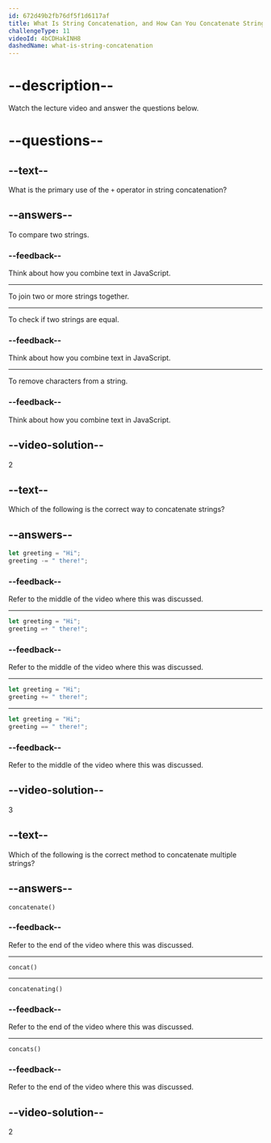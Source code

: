 ```yaml
---
id: 672d49b2fb76df5f1d6117af
title: What Is String Concatenation, and How Can You Concatenate Strings with Variables?
challengeType: 11
videoId: 4bCDHakINH8
dashedName: what-is-string-concatenation
---
```


# --description--

Watch the lecture video and answer the questions below.

# --questions--

## --text--

What is the primary use of the `+` operator in string concatenation?

## --answers--

To compare two strings.

### --feedback--

Think about how you combine text in JavaScript.

---

To join two or more strings together.

---

To check if two strings are equal.

### --feedback--

Think about how you combine text in JavaScript.

---

To remove characters from a string.

### --feedback--

Think about how you combine text in JavaScript.

## --video-solution--

2

## --text--

Which of the following is the correct way to concatenate strings?

## --answers--

```js
let greeting = "Hi";
greeting -= " there!";
```

### --feedback--

Refer to the middle of the video where this was discussed.

---

```js
let greeting = "Hi";
greeting =+ " there!";
```

### --feedback--

Refer to the middle of the video where this was discussed.

---

```js
let greeting = "Hi";
greeting += " there!";
```

---

```js
let greeting = "Hi";
greeting == " there!";
```

### --feedback--

Refer to the middle of the video where this was discussed.

## --video-solution--

3

## --text--

Which of the following is the correct method to concatenate multiple strings?

## --answers--

`concatenate()`

### --feedback--

Refer to the end of the video where this was discussed.

---

`concat()`

---

`concatenating()`

### --feedback--

Refer to the end of the video where this was discussed.

---

`concats()`

### --feedback--

Refer to the end of the video where this was discussed.

## --video-solution--

2

